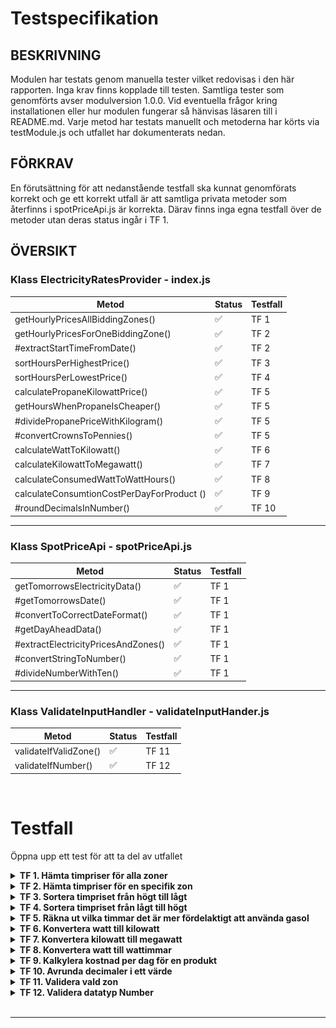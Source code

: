# Testspecifikation
## **BESKRIVNING**
Modulen har testats genom manuella tester vilket redovisas i den här rapporten. Inga krav finns kopplade till testen. Samtliga tester som genomförts avser modulversion 1.0.0. Vid eventuella frågor kring installationen eller hur modulen fungerar så hänvisas läsaren till i README.md. Varje metod har testats manuellt och metoderna har körts via testModule.js och utfallet har dokumenterats nedan. <br>
## **FÖRKRAV**
En förutsättning för att nedanstående testfall ska kunnat genomförats korrekt och ge ett korrekt utfall är att samtliga privata metoder som återfinns i spotPriceApi.js är korrekta. Därav finns inga egna testfall över de metoder utan deras status ingår i TF 1.


## **ÖVERSIKT**

### **Klass ElectricityRatesProvider - index.js**
| Metod | Status | Testfall |
| ----------- | ----------- | ----------- |
| getHourlyPricesAllBiddingZones() | ✅ | TF 1 |
| getHourlyPricesForOneBiddingZone() | ✅ | TF 2 |
| #extractStartTimeFromDate() | ✅ | TF 2 |
| sortHoursPerHighestPrice() | ✅ | TF 3 |
| sortHoursPerLowestPrice() | ✅ | TF 4 |
| calculatePropaneKilowattPrice() | ✅ | TF 5 |
| getHoursWhenPropaneIsCheaper() | ✅ | TF 5 |
| #dividePropanePriceWithKilogram() | ✅ | TF 5 |
| #convertCrownsToPennies() | ✅ | TF 5 |
| calculateWattToKilowatt() | ✅ | TF 6 |
| calculateKilowattToMegawatt() | ✅ | TF 7 |
| calculateConsumedWattToWattHours() | ✅ | TF 8 |
| calculateConsumtionCostPerDayForProduct () | ✅ | TF 9 |
| #roundDecimalsInNumber() | ✅ | TF 10 |

---

### **Klass SpotPriceApi - spotPriceApi.js**
| Metod | Status | Testfall |
| ----------- | ----------- | ----------- |
| getTomorrowsElectricityData() | ✅ | TF 1 |
| #getTomorrowsDate() | ✅ | TF 1 |
| #convertToCorrectDateFormat() | ✅ | TF 1 |
| #getDayAheadData() | ✅ | TF 1 |
| #extractElectricityPricesAndZones() | ✅ | TF 1 |
| #convertStringToNumber() | ✅ | TF 1
| #divideNumberWithTen() | ✅ | TF 1

---

### **Klass ValidateInputHandler - validateInputHander.js**
| Metod | Status | Testfall |
| ----------- | ----------- | ----------- |
| validateIfValidZone() | ✅ | TF 11 |
| validateIfNumber() | ✅ | TF 12 |

<br>

# Testfall
Öppna upp ett test för att ta del av utfallet
<details>
<summary>
<b>TF 1. Hämta timpriser för alla zoner</b>
</summary>
<br>
<b>TESTADE SCENARION, TOTAL 2 ST.</b>
<br>

1) Morgondagens timpriser för alla zoner kan hämtas efter kl 13 dagen innan. Del av utfall: <br>

![Testutfall](./images/spotPricesZones.png)

<br>
2) Hämtas morgondagens timpriser innan kl 13 dagen innan så sätts priset till 0. Del av utfall:<br>

![Testutfall](./images/AllZonesPriceZero.png)

---

</details>
<details>
<summary>
<b>TF 2. Hämta timpriser för en specifik zon</b>
</summary>
<br>
<b>TESTADE SCENARION, TOTAL 2 ST.</b>
<br>
1) Morgondagens timpriser för en specifik zon kan hämtas efter kl 13 dagen innan. Klockslaget ska även vara extraherat ur datumet och presenteras för användaren. <br>

![Testutfall](./images/spotPricesOneZone.png)
<br>
2. Hämtas morgondagens timpriser innan kl 13 dagen innan så sätts priset till 0. Bilden visar ett utdrag av utfallet.<br>

![Testutfall](./images/OneZonePriceZero.png)

---
</details>
<details>
<summary>
<b>TF 3. Sortera timpriset från högt till lågt</b>
</summary>
<br>
<b>TESTADE SCENARION, TOTAL 1 ST.</b>
<br>
1) Efter att morgondagens timpriser har hämtats så kan en specifik zon sorteras från högsta pris till lägsta. Utfall:<br>

![Testutfall](./images/SortHighest.png)

---
</details>
<details>
<summary>
<b>TF 4. Sortera timpriset från lågt till högt</b>
</summary>
<br>
<b>TESTADE SCENARION, TOTAL 1 ST.</b>
<br>
1) Efter att morgondagens timpriser har hämtats så kan en specifik zon sorteras från lägsta pris till högsta. Utfall:<br>

![Testutfall](./images/sortLowest.png)

---
</details>
<details>
<summary>
<b>TF 5. Räkna ut vilka timmar det är mer fördelaktigt att använda gasol</b>
</summary>
<br>
<b>TESTADE SCENARION, TOTAL 2 ST.</b>
<br>
1) Först räknas gasolens kilowattpris fram. Detta fås fram genom att ta gasolpriset delat på x-antal kg gasol vilket då ger ett kilopris. 
Ett kg gasol genererar 12.8 kwh och genom att ta det framräknade kilopriset delat på 12.8 så får vi fram priset per kilowatt. Priset omvandlas sedan till svenska ören. I testet sätts gasolpriset till 225:- och vikten till 11 kg. Detta ger ett kilowattpris, i ören, på 159.8. <br><br>

Kilopriset uträknat<br>
![Testutfall](./images/DividedPriceWithKg.png)<br>
Omvandlar kronor till ören.<br>
![Testutfall](./images/CrownsToPennies.png)<br>
Beräknat kilowatt pris<br>
![Testutfall](./images/PropanePricePerKwh.png)

2) Vidare används ovanstående kilowattpris till att jämföra under vilka timmar i en specifik zon det är mest fördelaktigt att använda gasol jämfört mot elektricitet. De timmar då elpriset per kilowatt är högre än gasolens pris per kilwatt filtreras ut och presenteras.

![Testutfall](./images/HoursPropaneIsCheaper.png)

---
</details>
<details>
<summary>
<b>TF 6. Konvertera watt till kilowatt</b>
</summary>
<br>
<b>TESTADE SCENARION, TOTAL 1 ST.</b>
<br>
1) För att konvertera watt till kilowatt så används formeln P(kW) = P(W) / 1000. Således så ska värdet 100 som skickas in till metoden resultera i värdet 0.1. 
Utfall:

![Testutfall](./images/wattToKilowatt.png)
</details>
<details>
<summary>
<b>TF 7. Konvertera kilowatt till megawatt</b>
</summary>
<br>
<b>TESTADE SCENARION, TOTAL 1 ST.</b>
<br>
1) För att konvertera kilowatt till megawatt så används formeln P(MW) = P(kW) / 1000. Således så ska värdet 5 som skickas in till metoden resultera i värdet 0.005. 
Utfall:

![Testutfall](./images/kilowattToMegawatt.png)
</details>
<details>
<summary>
<b>TF 8. Konvertera watt till wattimmar</b>
</summary>
<br>
<b>TESTADE SCENARION, TOTAL 1 ST.</b>
<br>
1) För att konvertera watt till wattimmar så används formeln W X h = Wh. Således så ska värdet (100, 24) som skickas in resultera i värdet 2400.<br>Utfall:

![Testutfall](./images/covertedWatt.png)
</details>
<details>
<summary>
<b>TF 9. Kalkylera kostnad per dag för en produkt</b>
</summary>
<br>
<b>TESTADE SCENARION, TOTAL 1 ST.</b>
<br>
1) För att räkna ut hur mycket en apparat kostar per dag så används formeln (kwh * timmar * pris). Således så ska värdet (100, 24, 125.00) som skickas in resultera i värdet 300, värdet avser ören.<br>Utfall:

![Testutfall](./images/DailyDeviceUsageCost.png)
<br>
</details>
<details>
<summary>
<b>TF 10. Avrunda decimaler i ett värde</b>
</summary>
<br>
<b>TESTADE SCENARION, TOTAL 1 ST.</b>
<br>
1) Ett värde som innehåller decimaler ska returneras med maximalt två decimaler.
<br>Utfall:

![Testutfall](./images/removedDecimal.png)
</details>
<details>
<summary>
<b>TF 11. Validera vald zon</b>
</summary>
<br>
<b>TESTADE SCENARION, TOTAL 2 ST.</b><br>
Valideringen sker mot ett enum/objekt som består av Sveriges fyra elområden.<br>

![Testutfall](./images/EnumZone.png)<br>
1) Kontroll görs att korrekt zon, oavsett om den matas in med gemener eller versaler, hanteras som true.
<br>Utfall:

![Testutfall](./images/ValidZone.png)<br>
2) Kontroll görs att en felaktig zon kastar ett fel.
<br>Utfall:

![Testutfall](./images/ZonedoesntExists.png)<br>
</details>
<details>
<summary>
<b>TF 12. Validera datatyp Number </b>
</summary>
<br>
<b>TESTADE SCENARION, TOTAL 2 ST.</b><br>

1) Kontroll görs att en array som enbart består av datatyp Number returneras som true. 
<br>Utfall:

![Testutfall](./images/ValidateNumbers.png)<br>
![Testutfall](./images/ArrayContainsOnlyNumbers.png)<br>
2) Kontroll görs att en array som inte innehåller enbart datatyp Number kastar ett fel
<br>Utfall:

![Testutfall](./images/ValidateNumbersWithString.png)<br>
![Testutfall](./images/ErrorNumbers.png)<br>
</details>
<br>

---